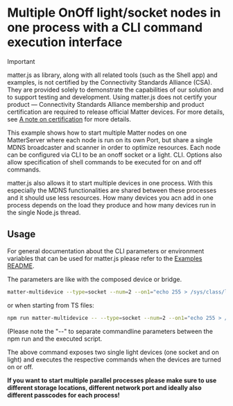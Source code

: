 # Multiple OnOff light/socket nodes in one process with a CLI command execution interface

> [!IMPORTANT]
> matter.js as library, along with all related tools (such as the Shell app) and examples, is not certified by the Connectivity Standards Alliance (CSA). They are provided solely to demonstrate the capabilities of our solution and to support testing and development.  Using matter.js does not certify your product — Connectivity Standards Alliance membership and product certification are required to release official Matter devices. For more details, see [A note on certification](https://github.com/matter-js/matter.js/blob/main/README.md#a-note-on-certification) for more details.

This example shows how to start multiple Matter nodes on one MatterServer where each node is run on its own Port, but share a single MDNS broadcaster and scanner in order to optimize resources. Each node can be configured via CLI to be an onoff socket or a light. CLI. Options also allow specification of shell commands to be executed for on and off commands.

matter.js also allows it to start multiple devices in one process. With this especially the MDNS functionalities are shared between these processes and it should use less resources. How many devices you acn add in one process depends on the load they produce and how many devices run in the single Node.js thread.

## Usage

For general documentation about the CLI parameters or environment variables that can be used for matter.js please refer to the [Examples README](../../../examples/README.md#cli-usage).

The parameters are like with the composed device or bridge.

```bash
matter-multidevice --type=socket --num=2 --on1="echo 255 > /sys/class/leds/led1/brightness" --off1="echo 0 > /sys/class/leds/led1/brightness" --type2=socket --on2="echo 255 > /sys/class/leds/led2/brightness" --off2="echo 0 > /sys/class/leds/led2/brightness"
```

or when starting from TS files:

```bash
npm run matter-multidevice -- --type=socket --num=2 --on1="echo 255 > /sys/class/leds/led1/brightness" --off1="echo 0 > /sys/class/leds/led1/brightness" --type2=socket --on2="echo 255 > /sys/class/leds/led2/brightness" --off2="echo 0 > /sys/class/leds/led2/brightness"
```
(Please note the "--" to separate commandline parameters between the npm run and the executed script.

The above command exposes two single light devices (one socket and on light) and executes the respective commands when the devices are turned on or off.

**If you want to start multiple parallel processes please make sure to use different storage locations, different network port and ideally also different passcodes for each process!**
